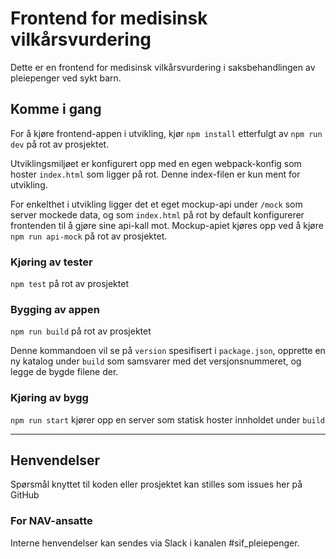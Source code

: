 Frontend for medisinsk vilkårsvurdering
================

Dette er en frontend for medisinsk vilkårsvurdering i saksbehandlingen av pleiepenger ved sykt barn.

## Komme i gang

For å kjøre frontend-appen i utvikling, kjør `npm install` etterfulgt av `npm run dev` på rot av prosjektet. 

Utviklingsmiljøet er konfigurert opp med en egen webpack-konfig som hoster `index.html` som ligger på rot.
Denne index-filen er kun ment for utvikling.

For enkelthet i utvikling ligger det et eget mockup-api under `/mock` som server mockede data, og som
`index.html` på rot by default konfigurerer frontenden til å gjøre sine api-kall mot. Mockup-apiet kjøres
opp ved å kjøre `npm run api-mock` på rot av prosjektet.


### Kjøring av tester

`npm test` på rot av prosjektet

### Bygging av appen

`npm run build` på rot av prosjektet

Denne kommandoen vil se på `version` spesifisert i `package.json`, opprette en ny katalog under `build`
som samsvarer med det versjonsnummeret, og legge de bygde filene der.

### Kjøring av bygg

`npm run start` kjører opp en server som statisk hoster innholdet under `build`

---

## Henvendelser

Spørsmål knyttet til koden eller prosjektet kan stilles som issues her på GitHub

### For NAV-ansatte

Interne henvendelser kan sendes via Slack i kanalen #sif_pleiepenger.
